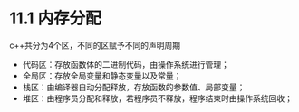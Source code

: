 # 11.1 内存分配
c++共分为4个区，不同的区赋予不同的声明周期
- 代码区：存放函数体的二进制代码，由操作系统进行管理；
- 全局区：存放全局变量和静态变量以及常量；
- 栈区：由编译器自动分配释放，存放函数的参数值、局部变量；
- 堆区：由程序员分配和释放，若程序员不释放，程序结束时由操作系统回收；